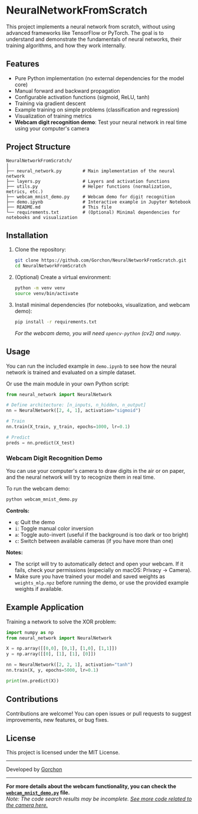 # NeuralNetworkFromScratch

This project implements a neural network from scratch, without using advanced frameworks like TensorFlow or PyTorch. The goal is to understand and demonstrate the fundamentals of neural networks, their training algorithms, and how they work internally.

## Features

- Pure Python implementation (no external dependencies for the model core)
- Manual forward and backward propagation
- Configurable activation functions (sigmoid, ReLU, tanh)
- Training via gradient descent
- Example training on simple problems (classification and regression)
- Visualization of training metrics
- **Webcam digit recognition demo**: Test your neural network in real time using your computer's camera

## Project Structure

```
NeuralNetworkFromScratch/
│
├── neural_network.py        # Main implementation of the neural network
├── layers.py                # Layers and activation functions
├── utils.py                 # Helper functions (normalization, metrics, etc.)
├── webcam_mnist_demo.py     # Webcam demo for digit recognition
├── demo.ipynb               # Interactive example in Jupyter Notebook
├── README.md                # This file
└── requirements.txt         # (Optional) Minimal dependencies for notebooks and visualization
```

## Installation

1. Clone the repository:
   ```bash
   git clone https://github.com/Gorchon/NeuralNetworkFromScratch.git
   cd NeuralNetworkFromScratch
   ```

2. (Optional) Create a virtual environment:
   ```bash
   python -m venv venv
   source venv/bin/activate
   ```

3. Install minimal dependencies (for notebooks, visualization, and webcam demo):
   ```bash
   pip install -r requirements.txt
   ```
   *For the webcam demo, you will need `opencv-python` (cv2) and `numpy`.*

## Usage

You can run the included example in `demo.ipynb` to see how the neural network is trained and evaluated on a simple dataset.

Or use the main module in your own Python script:

```python
from neural_network import NeuralNetwork

# Define architecture: [n_inputs, n_hidden, n_output]
nn = NeuralNetwork([2, 4, 1], activation="sigmoid")

# Train
nn.train(X_train, y_train, epochs=1000, lr=0.1)

# Predict
preds = nn.predict(X_test)
```

### Webcam Digit Recognition Demo

You can use your computer's camera to draw digits in the air or on paper, and the neural network will try to recognize them in real time.

To run the webcam demo:
```bash
python webcam_mnist_demo.py
```

**Controls:**
- `q`: Quit the demo
- `i`: Toggle manual color inversion
- `a`: Toggle auto-invert (useful if the background is too dark or too bright)
- `c`: Switch between available cameras (if you have more than one)

**Notes:**
- The script will try to automatically detect and open your webcam. If it fails, check your permissions (especially on macOS: Privacy → Camera).
- Make sure you have trained your model and saved weights as `weights_mlp.npz` before running the demo, or use the provided example weights if available.

## Example Application

Training a network to solve the XOR problem:

```python
import numpy as np
from neural_network import NeuralNetwork

X = np.array([[0,0], [0,1], [1,0], [1,1]])
y = np.array([[0], [1], [1], [0]])

nn = NeuralNetwork([2, 2, 1], activation="tanh")
nn.train(X, y, epochs=5000, lr=0.1)

print(nn.predict(X))
```

## Contributions

Contributions are welcome! You can open issues or pull requests to suggest improvements, new features, or bug fixes.

## License

This project is licensed under the MIT License.

---

Developed by [Gorchon](https://github.com/Gorchon)

---

**For more details about the webcam functionality, you can check the [`webcam_mnist_demo.py`](https://github.com/Gorchon/NeuralNetworkFromScratch/blob/main/webcam_mnist_demo.py) file.**  
*Note: The code search results may be incomplete. [See more code related to the camera here.](https://github.com/Gorchon/NeuralNetworkFromScratch/search?q=camera+OR+webcam+OR+cv2.VideoCapture+OR+test_camera)*
